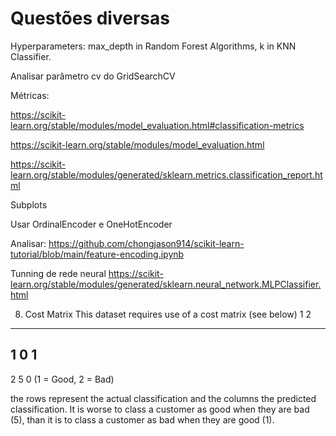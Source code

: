 # Questões diversas

Hyperparameters:
max_depth in Random Forest Algorithms, k in KNN Classifier.

Analisar parâmetro cv do GridSearchCV

Métricas:

https://scikit-learn.org/stable/modules/model_evaluation.html#classification-metrics

https://scikit-learn.org/stable/modules/model_evaluation.html

https://scikit-learn.org/stable/modules/generated/sklearn.metrics.classification_report.html

Subplots

Usar OrdinalEncoder e OneHotEncoder

Analisar: https://github.com/chongjason914/scikit-learn-tutorial/blob/main/feature-encoding.ipynb

Tunning de rede neural
https://scikit-learn.org/stable/modules/generated/sklearn.neural_network.MLPClassifier.html


8.  Cost Matrix
This dataset requires use of a cost matrix (see below)
      1        2
----------------------------
  1   0        1
-----------------------
  2   5        0
(1 = Good,  2 = Bad)

the rows represent the actual classification and the columns
the predicted classification.
It is worse to class a customer as good when they are bad (5), 
than it is to class a customer as bad when they are good (1).
